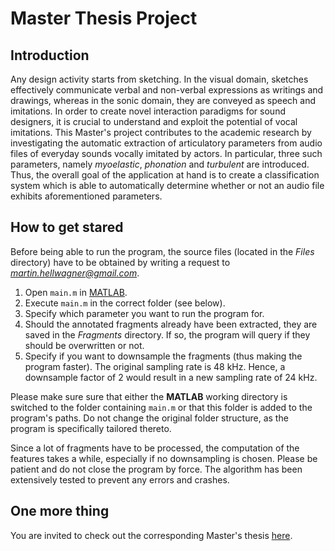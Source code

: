 # Master Thesis Project

## Introduction

Any design activity starts from sketching. In the visual domain, sketches effectively communicate verbal and non-verbal expressions as writings and drawings, whereas in the sonic domain, they are conveyed as speech and imitations. In order to create novel interaction paradigms for sound designers, it is crucial to understand and exploit the potential of vocal imitations. This Master's project contributes to the academic research by investigating the automatic extraction of articulatory parameters from audio files of everyday sounds vocally imitated by actors. In particular, three such parameters, namely *myoelastic*, *phonation* and *turbulent* are introduced. Thus, the overall goal of the application at hand is to create a classification system which is able to automatically determine whether or not an audio file exhibits aforementioned parameters.

## How to get stared

Before being able to run the program, the source files (located in the *Files* directory) have to be obtained by writing a request to *martin.hellwagner@gmail.com*.

1. Open `main.m` in [MATLAB](https://www.mathworks.com/products/matlab.html).
2. Execute `main.m` in the correct folder (see below).
3. Specify which parameter you want to run the program for.
4. Should the annotated fragments already have been extracted, they are saved in the *Fragments* directory. If so, the program will query if they should be overwritten or not.
5. Specify if you want to downsample the fragments (thus making the program faster). The original sampling rate is 48 kHz. Hence, a downsample factor of 2 would result in a new sampling rate of 24 kHz.

Please make sure sure that either the **MATLAB** working directory is switched to the folder containing `main.m` or that this folder is added to the program's paths. Do not change the original folder structure, as the program is specifically tailored thereto.

Since a lot of fragments have to be processed, the computation of the features takes a while, especially if no downsampling is chosen. Please be patient and do not close the program by force. The algorithm has been extensively tested to prevent any errors and crashes.

## One more thing

You are invited to check out the corresponding Master's thesis [here](https://github.com/martinhellwagner/master-thesis-project/blob/master/Thesis.pdf).
